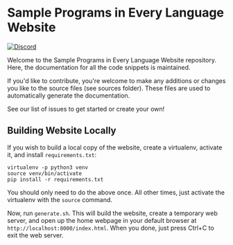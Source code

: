 # Sample Programs in Every Language Website

[![Discord](https://img.shields.io/discord/612072397545275424)](https://discord.gg/Jhmtj7Z)  

Welcome to the Sample Programs in Every Language Website repository. Here, the documentation
for all the code snippets is maintained. 

If you'd like to contribute, you're welcome to make any additions or changes you like
to the source files (see sources folder). These files are used to automatically
generate the documentation.

See our list of issues to get started or create your own!

[language-template]: https://github.com/TheRenegadeCoder/sample-programs-website/blob/master/templates/LANGUAGE_ARTICLE_TEMPLATE.md
[project-template]: https://github.com/TheRenegadeCoder/sample-programs-website/blob/master/templates/PROJECT_ARTICLE_TEMPLATE.md
[sample-program-template]: https://github.com/TheRenegadeCoder/sample-programs-website/blob/master/templates/CODE_ARTICLE_TEMPLATE.md

## Building Website Locally

If you wish to build a local copy of the website, create a virtualenv, activate it, and install
`requirements.txt`:

```console
virtualenv -p python3 venv
source venv/bin/activate
pip install -r requirements.txt
```

You should only need to do the above once. All other times, just activate the virtualenv with the
`source` command.

Now, run `generate.sh`. This will build the website, create a temporary web server, and open
up the home webpage in your default browser at `http://localhost:8000/index.html`. When you done,
just press Ctrl+C to exit the web server.
